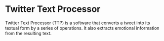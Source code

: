 # Twitter Text Processor

Twitter Text Processor (TTP) is a software that converts a tweet into its textual form by a series of operations.
It also extracts emotional information from the resulting text.
